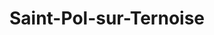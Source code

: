 ---
title: Saint-Pol-sur-Ternoise
url: /saint-pol-sur-ternoise/
latitude: 50.383
longitude: 2.33
---